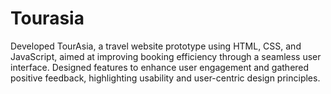 # Tourasia
Developed TourAsia, a travel website prototype using HTML, CSS, and JavaScript, aimed at improving booking efficiency through a seamless user interface. Designed features to enhance user engagement and gathered positive feedback, highlighting usability and user-centric design principles.
